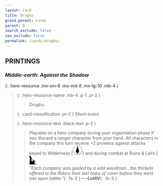 ```yaml
---
layout: card
title: Drughu
grand_parent: Cards
parent: D
search_exclude: false
nav_exclude: false
permalink: /cards/drughu/
---
```


## PRINTINGS


### _Middle-earth: Against the Shadow_

{: .hero-resource .mx-sm-6 .mx-md-8 .mx-lg-10 .mb-4 }
> {: .hero-resource-name .mb-4 .p-1 .pl-2 }
> > <div class="card-mp"></div>
> > <div class="card-name">Drughu</div>
>
> {: .card-classification .pr-2 }
> Short-event
>
> {: .hero-resource-text .black-text .p-2 }
> > Playable on a hero company during your orgazniation phase if you discard a ranger character from your hand. All characters in the company this turn receive +2 prowess against attacks keyed to Wilderness \[![](/assets/images/wilderness.svg)] and during combat at Ruins & Lairs \[![](/assets/images/ruinlair.svg)]. <br>_"Each company was guided by a wild woodman...the thickets offered to the Riders their last hope of cover before they went into open battle."_{: .fs-3 } ***---&#65279;LotRV***{: .fs-3 } 
> 
